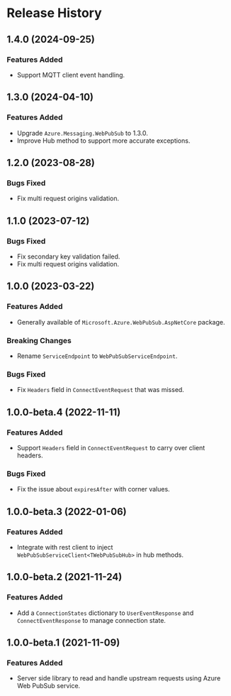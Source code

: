 # Release History

## 1.4.0 (2024-09-25)

### Features Added
- Support MQTT client event handling.

## 1.3.0 (2024-04-10)

### Features Added

- Upgrade `Azure.Messaging.WebPubSub` to 1.3.0.
- Improve Hub method to support more accurate exceptions.

## 1.2.0 (2023-08-28)

### Bugs Fixed

- Fix multi request origins validation.

## 1.1.0 (2023-07-12)

### Bugs Fixed

- Fix secondary key validation failed.
- Fix multi request origins validation.

## 1.0.0 (2023-03-22)

### Features Added

- Generally available of `Microsoft.Azure.WebPubSub.AspNetCore` package.

### Breaking Changes

- Rename `ServiceEndpoint` to `WebPubSubServiceEndpoint`.

### Bugs Fixed

- Fix `Headers` field in `ConnectEventRequest` that was missed.

## 1.0.0-beta.4 (2022-11-11)

### Features Added

- Support `Headers` field in `ConnectEventRequest` to carry over client headers.

### Bugs Fixed

- Fix the issue about `expiresAfter` with corner values.

## 1.0.0-beta.3 (2022-01-06)

### Features Added

- Integrate with rest client to inject `WebPubSubServiceClient<TWebPubSubHub>` in hub methods.

## 1.0.0-beta.2 (2021-11-24)

### Features Added

- Add a `ConnectionStates` dictionary to `UserEventResponse` and `ConnectEventResponse` to manage connection state.

## 1.0.0-beta.1 (2021-11-09)

### Features Added

- Server side library to read and handle upstream requests using Azure Web PubSub service.

